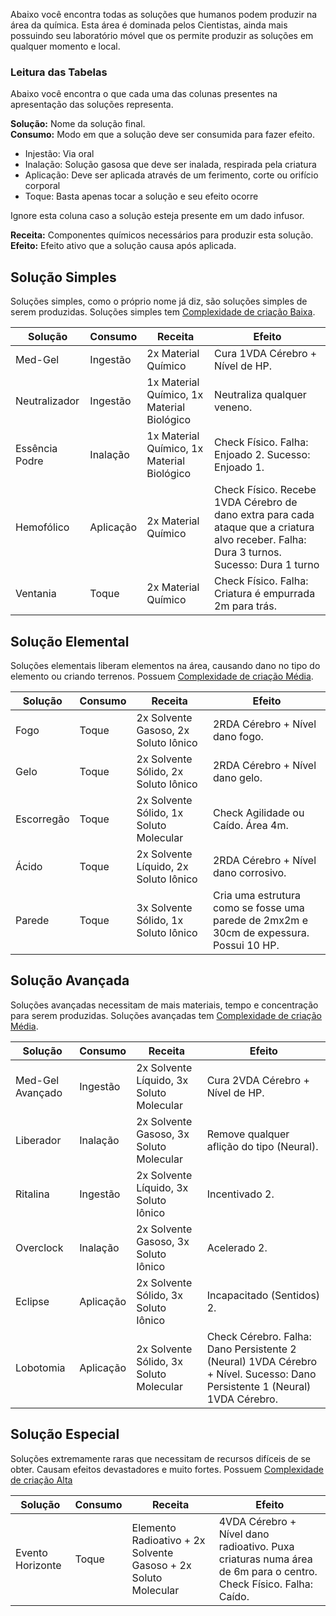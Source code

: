 Abaixo você encontra todas as soluções que humanos podem produzir na área da química. Esta área é dominada pelos Cientistas, ainda mais possuindo seu laboratório móvel que os permite produzir as soluções em qualquer momento e local.

### Leitura das Tabelas

Abaixo você encontra o que cada uma das colunas presentes na apresentação das soluções representa.

**Solução:** Nome da solução final.  
**Consumo:** Modo em que a solução deve ser consumida para fazer efeito.

- Injestão: Via oral
- Inalação: Solução gasosa que deve ser inalada, respirada pela criatura
- Aplicação: Deve ser aplicada através de um ferimento, corte ou orifício corporal
- Toque: Basta apenas tocar a solução e seu efeito ocorre

Ignore esta coluna caso a solução esteja presente em um dado infusor.

**Receita:** Componentes químicos necessários para produzir esta solução.  
**Efeito:** Efeito ativo que a solução causa após aplicada.

## Solução Simples

Soluções simples, como o próprio nome já diz, são soluções simples de serem produzidas. Soluções simples tem <ins>Complexidade de criação Baixa</ins>.

<!-- | Solução        | Consumo   | Receita                                                   | Efeito                                                                                                                                    |
| -------------- | --------- | --------------------------------------------------------- | ----------------------------------------------------------------------------------------------------------------------------------------- |
| Med-Gel        | Ingestão  | 1x Solvente Líquido, 2x Soluto Molecular                  | Cura 1VDA Cérebro + Nível de HP.                                                                                                          |
| Neutralizador  | Ingestão  | 1x Solvente Líquido, 1x Soluto Iônico                     | Neutraliza qualquer veneno.                                                                                                               |
| Essência Podre | Inalação  | 1x Solvente Gasoso, 1x Soluto Iônico                      | Check Físico. Falha: Enjoado 2. Sucesso: Enjoado 1.                                                                                       |
| Hemofólico     | Aplicação | 1x Solvente Gasoso, 1x Soluto Molecular, 1x Soluto Iônico | Check Físico. Recebe 1VDA Cérebro de dano extra para cada ataque que a criatura alvo receber. Falha: Dura 3 turnos. Sucesso: Dura 1 turno |
| Ventania       | Toque     | 2 Solvente Gasoso                                         | Check Físico. Falha: Criatura é empurrada 2m para trás.                                                                                   | -->

| Solução        | Consumo   | Receita                                    | Efeito                                                                                                                                    |
| -------------- | --------- | ------------------------------------------ | ----------------------------------------------------------------------------------------------------------------------------------------- |
| Med-Gel        | Ingestão  | 2x Material Químico                        | Cura 1VDA Cérebro + Nível de HP.                                                                                                          |
| Neutralizador  | Ingestão  | 1x Material Químico, 1x Material Biológico | Neutraliza qualquer veneno.                                                                                                               |
| Essência Podre | Inalação  | 1x Material Químico, 1x Material Biológico | Check Físico. Falha: Enjoado 2. Sucesso: Enjoado 1.                                                                                       |
| Hemofólico     | Aplicação | 2x Material Químico                        | Check Físico. Recebe 1VDA Cérebro de dano extra para cada ataque que a criatura alvo receber. Falha: Dura 3 turnos. Sucesso: Dura 1 turno |
| Ventania       | Toque     | 2x Material Químico                        | Check Físico. Falha: Criatura é empurrada 2m para trás.                                                                                   |

## Solução Elemental

Soluções elementais liberam elementos na área, causando dano no tipo do elemento ou criando terrenos. Possuem <ins>Complexidade de criação Média</ins>.

| Solução    | Consumo | Receita                                 | Efeito                                                                                  |
| ---------- | ------- | --------------------------------------- | --------------------------------------------------------------------------------------- |
| Fogo       | Toque   | 2x Solvente Gasoso, 2x Soluto Iônico    | 2RDA Cérebro + Nível dano fogo.                                                         |
| Gelo       | Toque   | 2x Solvente Sólido, 2x Soluto Iônico    | 2RDA Cérebro + Nível dano gelo.                                                         |
| Escorregão | Toque   | 2x Solvente Sólido, 1x Soluto Molecular | Check Agilidade ou Caído. Área 4m.                                                      |
| Ácido      | Toque   | 2x Solvente Líquido, 2x Soluto Iônico   | 2RDA Cérebro + Nível dano corrosivo.                                                    |
| Parede     | Toque   | 3x Solvente Sólido, 1x Soluto Iônico    | Cria uma estrutura como se fosse uma parede de 2mx2m e 30cm de expessura. Possui 10 HP. |

## Solução Avançada

Soluções avançadas necessitam de mais materiais, tempo e concentração para serem produzidas. Soluções avançadas tem <ins>Complexidade de criação Média</ins>.

| Solução          | Consumo   | Receita                                  | Efeito                                                                                                                     |
| ---------------- | --------- | ---------------------------------------- | -------------------------------------------------------------------------------------------------------------------------- |
| Med-Gel Avançado | Ingestão  | 2x Solvente Líquido, 3x Soluto Molecular | Cura 2VDA Cérebro + Nível de HP.                                                                                           |
| Liberador        | Inalação  | 2x Solvente Gasoso, 3x Soluto Molecular  | Remove qualquer aflição do tipo (Neural).                                                                                  |
| Ritalina         | Ingestão  | 2x Solvente Líquido, 3x Soluto Iônico    | Incentivado 2.                                                                                                             |
| Overclock        | Inalação  | 2x Solvente Gasoso, 3x Soluto Iônico     | Acelerado 2.                                                                                                               |
| Eclipse          | Aplicação | 2x Solvente Sólido, 3x Soluto Iônico     | Incapacitado (Sentidos) 2.                                                                                                 |
| Lobotomia        | Aplicação | 2x Solvente Sólido, 3x Soluto Molecular  | Check Cérebro. Falha: Dano Persistente 2 (Neural) 1VDA Cérebro + Nível. Sucesso: Dano Persistente 1 (Neural) 1VDA Cérebro. |

## Solução Especial

Soluções extremamente raras que necessitam de recursos difíceis de se obter. Causam efeitos devastadores e muito fortes. Possuem <ins>Complexidade de criação Alta</ins>

| Solução          | Consumo | Receita                                                        | Efeito                                                                                                          |
| ---------------- | ------- | -------------------------------------------------------------- | --------------------------------------------------------------------------------------------------------------- |
| Evento Horizonte | Toque   | Elemento Radioativo + 2x Solvente Gasoso + 2x Soluto Molecular | 4VDA Cérebro + Nível dano radioativo. Puxa criaturas numa área de 6m para o centro. Check Físico. Falha: Caído. |
